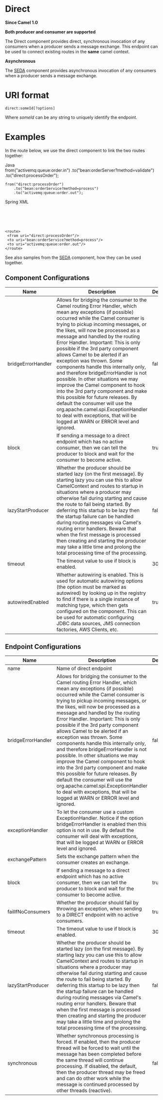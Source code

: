 # Direct

**Since Camel 1.0**

**Both producer and consumer are supported**

The Direct component provides direct, synchronous invocation of any
consumers when a producer sends a message exchange. This endpoint can be
used to connect existing routes in the **same** camel context.

**Asynchronous**

The [SEDA](#seda-component.adoc) component provides asynchronous
invocation of any consumers when a producer sends a message exchange.

# URI format

    direct:someId[?options]

Where *someId* can be any string to uniquely identify the endpoint.

# Examples

In the route below, we use the direct component to link the two routes
together:

Java  
from("activemq:queue:order.in")
.to("bean:orderServer?method=validate")
.to("direct:processOrder");

    from("direct:processOrder")
        .to("bean:orderService?method=process")
        .to("activemq:queue:order.out");

Spring XML  
<route>  
<from uri="activemq:queue:order.in"/>  
<to uri="bean:orderService?method=validate"/>  
<to uri="direct:processOrder"/>  
</route>

    <route>
     <from uri="direct:processOrder"/>
     <to uri="bean:orderService?method=process"/>
     <to uri="activemq:queue:order.out"/>
    </route>

See also samples from the [SEDA](#seda-component.adoc) component, how
they can be used together.

## Component Configurations

  
|Name|Description|Default|Type|
|---|---|---|---|
|bridgeErrorHandler|Allows for bridging the consumer to the Camel routing Error Handler, which mean any exceptions (if possible) occurred while the Camel consumer is trying to pickup incoming messages, or the likes, will now be processed as a message and handled by the routing Error Handler. Important: This is only possible if the 3rd party component allows Camel to be alerted if an exception was thrown. Some components handle this internally only, and therefore bridgeErrorHandler is not possible. In other situations we may improve the Camel component to hook into the 3rd party component and make this possible for future releases. By default the consumer will use the org.apache.camel.spi.ExceptionHandler to deal with exceptions, that will be logged at WARN or ERROR level and ignored.|false|boolean|
|block|If sending a message to a direct endpoint which has no active consumer, then we can tell the producer to block and wait for the consumer to become active.|true|boolean|
|lazyStartProducer|Whether the producer should be started lazy (on the first message). By starting lazy you can use this to allow CamelContext and routes to startup in situations where a producer may otherwise fail during starting and cause the route to fail being started. By deferring this startup to be lazy then the startup failure can be handled during routing messages via Camel's routing error handlers. Beware that when the first message is processed then creating and starting the producer may take a little time and prolong the total processing time of the processing.|false|boolean|
|timeout|The timeout value to use if block is enabled.|30000|integer|
|autowiredEnabled|Whether autowiring is enabled. This is used for automatic autowiring options (the option must be marked as autowired) by looking up in the registry to find if there is a single instance of matching type, which then gets configured on the component. This can be used for automatic configuring JDBC data sources, JMS connection factories, AWS Clients, etc.|true|boolean|

## Endpoint Configurations

  
|Name|Description|Default|Type|
|---|---|---|---|
|name|Name of direct endpoint||string|
|bridgeErrorHandler|Allows for bridging the consumer to the Camel routing Error Handler, which mean any exceptions (if possible) occurred while the Camel consumer is trying to pickup incoming messages, or the likes, will now be processed as a message and handled by the routing Error Handler. Important: This is only possible if the 3rd party component allows Camel to be alerted if an exception was thrown. Some components handle this internally only, and therefore bridgeErrorHandler is not possible. In other situations we may improve the Camel component to hook into the 3rd party component and make this possible for future releases. By default the consumer will use the org.apache.camel.spi.ExceptionHandler to deal with exceptions, that will be logged at WARN or ERROR level and ignored.|false|boolean|
|exceptionHandler|To let the consumer use a custom ExceptionHandler. Notice if the option bridgeErrorHandler is enabled then this option is not in use. By default the consumer will deal with exceptions, that will be logged at WARN or ERROR level and ignored.||object|
|exchangePattern|Sets the exchange pattern when the consumer creates an exchange.||object|
|block|If sending a message to a direct endpoint which has no active consumer, then we can tell the producer to block and wait for the consumer to become active.|true|boolean|
|failIfNoConsumers|Whether the producer should fail by throwing an exception, when sending to a DIRECT endpoint with no active consumers.|true|boolean|
|timeout|The timeout value to use if block is enabled.|30000|integer|
|lazyStartProducer|Whether the producer should be started lazy (on the first message). By starting lazy you can use this to allow CamelContext and routes to startup in situations where a producer may otherwise fail during starting and cause the route to fail being started. By deferring this startup to be lazy then the startup failure can be handled during routing messages via Camel's routing error handlers. Beware that when the first message is processed then creating and starting the producer may take a little time and prolong the total processing time of the processing.|false|boolean|
|synchronous|Whether synchronous processing is forced. If enabled, then the producer thread will be forced to wait until the message has been completed before the same thread will continue processing. If disabled, the default, then the producer thread may be freed and can do other work while the message is continued processed by other threads (reactive).|false|boolean|
